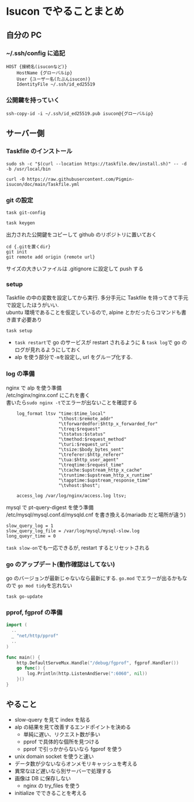 # Isucon でやることまとめ

## 自分の PC

### ~/.ssh/config に追記

```
HOST {接続名(isuconなど)}
    HostName {グローバルip}
    User {ユーザー名(たぶんisucon)}
    IdentityFile ~/.ssh/id_ed25519
```

### 公開鍵を持っていく

```
ssh-copy-id -i ~/.ssh/id_ed25519.pub isucon@{グローバルip}
```

## サーバー側

### Taskfile のインストール

```
sudo sh -c "$(curl --location https://taskfile.dev/install.sh)" -- -d -b /usr/local/bin
```

```
curl -O https://raw.githubusercontent.com/Pigmin-isucon/doc/main/Taskfile.yml
```

### git の設定

```
task git-config
```

```
task keygen
```

出力された公開鍵をコピーして github のリポジトリに置いておく

```
cd {.gitを置くdir}
git init
git remote add origin {remote url}
```

サイズの大きいファイルは .gitignore に設定して push する

### setup

Taskfile の中の変数を設定してから実行. 多分手元に Taskfile を持ってきて手元で設定したほうがいい.  
ubuntu 環境であることを仮定しているので, alpine とかだったらコマンドも書き直す必要あり

```
task setup
```

- `task restart`で go のサービスが restart されるように & `task log`で go のログが見れるようにしておく
- alp を使う部分で`-m`を設定し, url をグループ化する.

### log の準備

nginx で alp を使う準備  
/etc/nginx/nginx.conf にこれを書く  
書いたら`sudo nginx -t`でエラーが出ないことを確認する

```
    log_format ltsv "time:$time_local"
                    "\thost:$remote_addr"
                    "\tforwardedfor:$http_x_forwarded_for"
                    "\treq:$request"
                    "\tstatus:$status"
                    "\tmethod:$request_method"
                    "\turi:$request_uri"
                    "\tsize:$body_bytes_sent"
                    "\treferer:$http_referer"
                    "\tua:$http_user_agent"
                    "\treqtime:$request_time"
                    "\tcache:$upstream_http_x_cache"
                    "\truntime:$upstream_http_x_runtime"
                    "\tapptime:$upstream_response_time"
                    "\tvhost:$host";

    access_log /var/log/nginx/access.log ltsv;
```

mysql で pt-query-digest を使う準備  
/etc/mysql/mysql.conf.d/mysqld.cnf を書き換える(mariadb だと場所が違う)

```
slow_query_log = 1
slow_query_log_file = /var/log/mysql/mysql-slow.log
long_queyr_time = 0
```

`task slow-on`でも一応できるが, restart するとリセットされる

### go のアップデート(動作確認はしてない)

go のバージョンが最新じゃないなら最新にする. `go.mod` でエラーが出るかもなので `go mod tidy`を忘れない

```
task go-update
```

### pprof, fgprof の準備

```go
import (
  ..
  _ "net/http/pprof"
  ..
)

func main() {
	http.DefaultServeMux.Handle("/debug/fgprof", fgprof.Handler())
	go func() {
		log.Println(http.ListenAndServe(":6060", nil))
	}()
}
```

## やること

- slow-query を見て index を貼る
- alp の結果を見て改善するエンドポイントを決める
  - 単純に遅い、リクエスト数が多い
  - pprof で具体的な個所を見つける
  - pprof で引っかからないなら fgprof を使う
- unix domain socket を使うと速い
- データ数が少ないならオンメモリキャッシュを考える
- 異常なほど遅いなら別サーバーで処理する
- 画像は DB に保存しない
  - nginx の try_files を使う
- initialize でできることを考える
